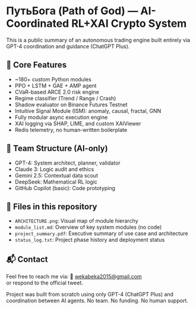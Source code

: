 # ПутьБога (Path of God) — AI-Coordinated RL+XAI Crypto System

This is a public summary of an autonomous trading engine built entirely via GPT-4 coordination and guidance (ChatGPT Plus).

## 🔧 Core Features

- ~180+ custom Python modules
- PPO + LSTM + GAE + AMP agent
- CVaR-based ARCE 2.0 risk engine
- Regime classifier (Trend / Range / Crash)
- Shadow evaluator on Binance Futures Testnet
- Intuitive Signal Module (ISM): anomaly, causal, fractal, GNN
- Fully modular async execution engine
- XAI logging via SHAP, LIME, and custom XAIViewer
- Redis telemetry, no human-written boilerplate

## 🧠 Team Structure (AI-only)

- GPT-4: System architect, planner, validator
- Claude 3: Logic audit and ethics
- Gemini 2.5: Contextual data scout
- DeepSeek: Mathematical RL logic
- GitHub Copilot (basic): Code prototyping

## 🧾 Files in this repository

- `ARCHITECTURE.png`: Visual map of module hierarchy
- `module_list.md`: Overview of key system modules (no code)
- `project_summary.pdf`: Executive summary of use case and architecture
- `status_log.txt`: Project phase history and deployment status

## 📬 Contact

Feel free to reach me via:
📩 wekabeka2015@gmail.com  
or respond to the official tweet.

Project was built from scratch using only GPT-4 (ChatGPT Plus) and coordination between AI agents. No team. No funding. No human support.


